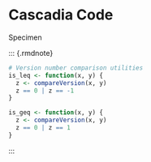 # Cascadia Code

Specimen

::: {.rmdnote}
```r
# Version number comparison utilities
is_leq <- function(x, y) {
  z <- compareVersion(x, y)
  z == 0 | z == -1
}

is_geq <- function(x, y) {
  z <- compareVersion(x, y)
  z == 0 | z == 1
}
```
:::
